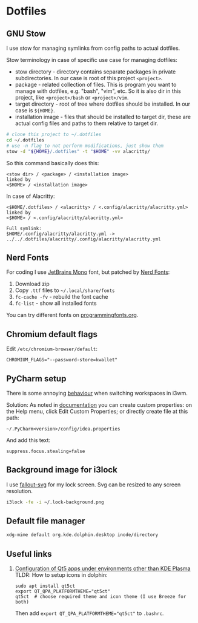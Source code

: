 # Dotfiles

## GNU Stow
I use stow for managing symlinks from config paths to actual dotfiles.

Stow terminology in case of specific use case for managing dotfiles:
* stow directory - directory contains separate packages in private subdirectories.
  In our case is root of this project `<project>`.
* package - related collection of files. This is program you want to manage with dotfiles, e.g.
  "bash", "vim", etc. So it is also dir in this project, like `<project>/bash` or `<project>/vim`.
* target directory - root of tree where dotfiles should be installed. In our case
  is `${HOME}`.
* installation image - files that should be installed to target dir,
  these are actual config files and paths to them relative to target dir.

```bash
# clone this project to ~/.dotfiles
cd ~/.dotfiles
# use -n flag to not perform modifications, just show them
stow -d "${HOME}/.dotfiles" -t "$HOME" -vv alacritty/
```

So this command basically does this:
```
<stow dir> / <package> / <installation image>
linked by
<$HOME> / <installation image>
```
In case of Alacritty:
```
<$HOME/.dotfiles> / <alacritty> / <.config/alacritty/alacritty.yml>
linked by
<$HOME> / <.config/alacritty/alacritty.yml>

Full symlink:
$HOME/.config/alacritty/alacritty.yml -> ../../.dotfiles/alacritty/.config/alacritty/alacritty.yml
```

## Nerd Fonts
For coding I use [JetBrains Mono](https://www.jetbrains.com/lp/mono/) font,
but patched by [Nerd Fonts](https://www.nerdfonts.com):
1. Download zip
1. Copy `.ttf` files to `~/.local/share/fonts`
1. `fc-cache -fv` - rebuild the font cache
1. `fc-list` - show all installed fonts

You can try different fonts on [programmingfonts.org](https://www.programmingfonts.org/#jetbrainsmono).

## Chromium default flags
Edit `/etc/chromium-browser/default`:
```
CHROMIUM_FLAGS="--password-store=kwallet"
```

## PyCharm setup
There is some annoying
[behaviour](https://intellij-support.jetbrains.com/hc/en-us/community/posts/360001411659-Lose-Focus-after-Switching-Workspace-in-i3wm)
when switching workspaces in i3wm.

Solution: As noted in
[documentation](https://www.jetbrains.com/help/pycharm/file-idea-properties.html)
you can create custom properties: on the Help menu, click Edit Custom Properties;
or directly create file at this path:
```
~/.PyCharm<version>/config/idea.properties
```
And add this text:
```
suppress.focus.stealing=false
```

## Background image for i3lock
I use [fallout-svg](https://github.com/artslob/fallout-svg) for my lock screen.
Svg can be resized to any screen resolution.

```bash
i3lock -fe -i ~/.lock-background.png
```

## Default file manager
```bash
xdg-mime default org.kde.dolphin.desktop inode/directory
```

## Useful links
1. [Configuration of Qt5 apps under environments other than KDE Plasma](https://wiki.archlinux.org/index.php/Qt#Configuration_of_Qt5_apps_under_environments_other_than_KDE_Plasma)  
    TLDR: How to setup icons in dolphin:
    ```
    sudo apt install qt5ct
    export QT_QPA_PLATFORMTHEME="qt5ct"
    qt5ct  # choose required theme and icon theme (I use Breeze for both)
    ```
    Then add `export QT_QPA_PLATFORMTHEME="qt5ct"` to `.bashrc`.
